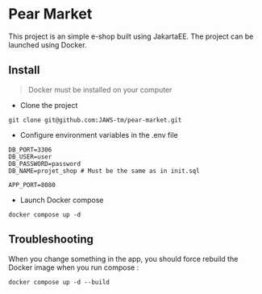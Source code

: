 # Pear Market
This project is an simple e-shop built using JakartaEE. The project can be launched using Docker.

## Install
> Docker must be installed on your computer

- Clone the project

`git clone git@github.com:JAWS-tm/pear-market.git`

- Configure environment variables in the .env file
```
DB_PORT=3306
DB_USER=user
DB_PASSWORD=password
DB_NAME=projet_shop # Must be the same as in init.sql

APP_PORT=8080
```

- Launch Docker compose

`docker compose up -d`

## Troubleshooting

When you change something in the app, you should force rebuild the Docker image when you run compose :

`docker compose up -d --build`

